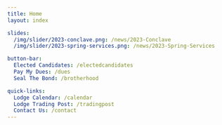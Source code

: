 ```yaml
---
title: Home
layout: index

slides:
  /img/slider/2023-conclave.png: /news/2023-Conclave
  /img/slider/2023-spring-services.png: /news/2023-Spring-Services

button-bar:
  Elected Candidates: /electedcandidates
  Pay My Dues: /dues
  Seal The Bond: /brotherhood

quick-links:
  Lodge Calendar: /calendar
  Lodge Trading Post: /tradingpost
  Contact Us: /contact
---
```

